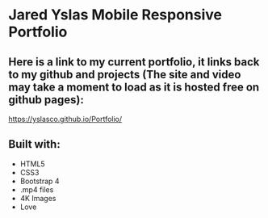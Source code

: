 # Jared Yslas Mobile Responsive Portfolio

## Here is a link to my current portfolio, it links back to my github and projects (The site and video may take a moment to load as it is hosted free on github pages):

https://yslasco.github.io/Portfolio/

## Built with:

- HTML5
- CSS3
- Bootstrap 4
- .mp4 files
- 4K Images
- Love
